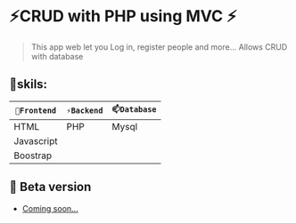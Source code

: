 # ⚡CRUD with PHP using MVC ⚡

> This app web let you Log in, register people and more... Allows CRUD with database

## 🔭skils:

| `🔭Frontend` | `⚡Backend` | `📫Database` |
| ------ | ------ | ------ | 
| HTML | PHP | Mysql |
| Javascript |  |  |
| Boostrap |  |


## 🌱 Beta version
<ul>
<li> <a href="#" target="_blank">Coming soon...</a> </li>
</ul>

